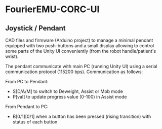 # FourierEMU-CORC-UI
## Joystick / Pendant

CAD files and firmware (Arduino project) to manage a minimal pendant equipped with two push-buttons and a small display allowing to control some parts of the Unity UI conveniently (from the robot handle/patient's wrist).

The pendant communicate with main PC (running Unity UI) using a serial communication protocol (115200 bps). Communication as follows:

From PC to Pendant:
 - S[D/A/M] to switch to Deweight, Assist or Mob mode
 - P[val] to update progress value (0-100) in Assist mode

From Pendant to PC:
 - B[0/1][0/1] when a button has been pressed (rising transition) with status of each button
